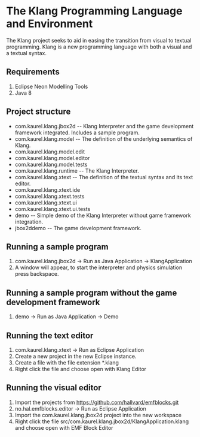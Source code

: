 # The Klang Programming Language and Environment
The Klang project seeks to aid in easing the transition from visual to textual programming. Klang is a new programming language with both a visual and a textual syntax. 

## Requirements
1. Eclipse Neon Modelling Tools 
2. Java 8

## Project structure
* com.kaurel.klang.jbox2d -- Klang Interpreter and the game development framework integrated. Includes a sample program.
* com.kaurel.klang.model -- The definition of the underlying semantics of Klang.
* com.kaurel.klang.model.edit
* com.kaurel.klang.model.editor
* com.kaurel.klang.model.tests
* com.kaurel.klang.runtime -- The Klang Interpreter.
* com.kaurel.klang.xtext -- The definition of the textual syntax and its text editor.
* com.kaurel.klang.xtext.ide
* com.kaurel.klang.xtext.tests
* com.kaurel.klang.xtext.ui
* com.kaurel.klang.xtext.ui.tests
* demo -- Simple demo of the Klang Interpreter without game framework integration.
* jbox2ddemo -- The game development framework.  

## Running a sample program
1. com.kaurel.klang.jbox2d -> Run as Java Application -> KlangApplication
2. A window will appear, to start the interpreter and physics simulation press backspace.

## Running a sample program without the game development framework
1. demo -> Run as Java Application -> Demo 

## Running the text editor
1. com.kaurel.klang.xtext -> Run as Eclipse Application
2. Create a new project in the new Eclipse instance.
3. Create a file with the file extension *.klang
4. Right click the file and choose open with Klang Editor

## Running the visual editor
1. Import the projects from https://github.com/hallvard/emfblocks.git
2. no.hal.emfblocks.editor -> Run as Eclipse Application
3. Import the com.kaurel.klang.jbox2d project into the new workspace
4. Right click the file src/com.kaurel.klang.jbox2d/KlangApplication.klang and choose open with EMF Block Editor